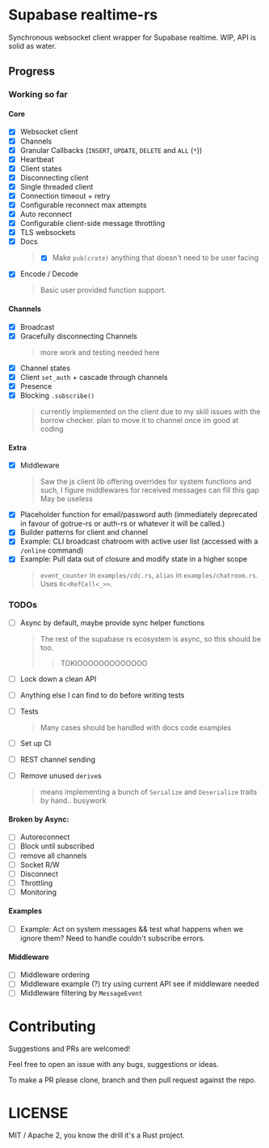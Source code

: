 # Supabase realtime-rs

Synchronous websocket client wrapper for Supabase realtime. WIP, API is solid as water.

## Progress

### Working so far

#### Core

 - [x] Websocket client
 - [x] Channels
 - [x] Granular Callbacks (`INSERT`, `UPDATE`, `DELETE` and `ALL` (`*`))
 - [x] Heartbeat
 - [x] Client states
 - [x] Disconnecting client
 - [x] Single threaded client
 - [x] Connection timeout + retry
 - [x] Configurable reconnect max attempts
 - [x] Auto reconnect
 - [x] Configurable client-side message throttling
 - [x] TLS websockets
 - [x] Docs
    > - [x] Make `pub(crate)` anything that doesn't need to be user facing
 - [x] Encode / Decode
    > Basic user provided function support.

#### Channels

 - [x] Broadcast
 - [x] Gracefully disconnecting Channels
   > more work and testing needed here
 - [x] Channel states
 - [x] Client `set_auth` + cascade through channels
 - [x] Presence
 - [x] Blocking `.subscribe()`
   > currently implemented on the client due to my skill issues with the borrow checker. plan to move it to channel once im good at coding

#### Extra

 - [x] Middleware
   > Saw the js client lib offering overrides for system functions and such, I figure middlewares for received messages can fill this gap
   > May be useless
 - [x] Placeholder function for email/password auth (immediately deprecated in favour of gotrue-rs or auth-rs or whatever it will be called.)
 - [x] Builder patterns for client and channel
 - [x] Example: CLI broadcast chatroom with active user list (accessed with a `/online` command)
 - [x] Example: Pull data out of closure and modify state in a higher scope
   > `event_counter` in `examples/cdc.rs`, `alias` in `examples/chatroom.rs`. Uses `Rc<RefCell<_>>`.

### TODOs


 - [ ] Async by default, maybe provide sync helper functions
    > The rest of the supabase rs ecosystem is async, so this should be too.
    >> TOKIOOOOOOOOOOOOO

 - [ ] Lock down a clean API
 - [ ] Anything else I can find to do before writing tests
 - [ ] Tests
    > Many cases should be handled with docs code examples
 - [ ] Set up CI
 - [ ] REST channel sending
 - [ ] Remove unused `derive`s
    > means implementing a bunch of `Serialize` and `Deserialize` traits by hand.. busywork

 #### Broken by Async:
  - [ ] Autoreconnect
  - [ ] Block until subscribed
  - [ ] remove all channels
  - [ ] Socket R/W
  - [ ] Disconnect
  - [ ] Throttling
  - [ ] Monitoring

 #### Examples

 - [ ] Example: Act on system messages && test what happens when we ignore them? Need to handle couldn't subscribe errors.

 #### Middleware

 - [ ] Middleware ordering
 - [ ] Middleware example (?) try using current API see if middleware needed
 - [ ] Middleware filtering by `MessageEvent`

# Contributing

Suggestions and PRs are welcomed!

Feel free to open an issue with any bugs, suggestions or ideas.

To make a PR please clone, branch and then pull request against the repo.

# LICENSE

MIT / Apache 2, you know the drill it's a Rust project.
